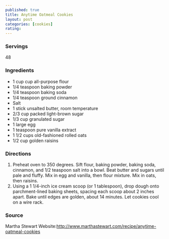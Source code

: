 ```yaml
---
published: true
title: Anytime Oatmeal Cookies
layout: post
categories: [cookies]
rating: 
---
```

### Servings
48

### Ingredients
- 1 cup cup all-purpose flour
- 1/4 teaspoon baking powder
- 1/4 teaspoon baking soda
- 1/4 teaspoon ground cinnamon
- Salt
- 1 stick unsalted butter, room temperature
- 2/3 cup packed light-brown sugar
- 1/3 cup granulated sugar
- 1 large egg
- 1 teaspoon pure vanilla extract
- 1 1/2 cups old-fashioned rolled oats
- 1/2 cup golden raisins




### Directions
1. Preheat oven to 350 degrees. Sift flour, baking powder, baking soda, cinnamon, and 1/2 teaspoon salt into a bowl. Beat butter and sugars until pale and fluffy. Mix in egg and vanilla, then flour mixture. Mix in oats, then raisins.
2. Using a 1 1/4-inch ice cream scoop (or 1 tablespoon), drop dough onto parchment-lined baking sheets, spacing each scoop about 2 inches apart. Bake until edges are golden, about 14 minutes. Let cookies cool on a wire rack.

### Source
Martha Stewart Website:http://www.marthastewart.com/recipe/anytime-oatmeal-cookies
